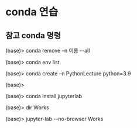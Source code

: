 # conda 연습
  ## 참고 conda 명령
  (base)> conda remove –n 이름 --all
  
  (base)> conda env list
  
  (base)> conda create –n PythonLecture python=3.9
  
  (base)>
  
  (base)> conda install jupyterlab
  
  (base)> dir Works
  
  (base)> jupyter-lab --no-browser Works
